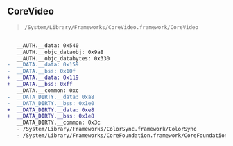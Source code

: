 ## CoreVideo

> `/System/Library/Frameworks/CoreVideo.framework/CoreVideo`

```diff

   __AUTH.__data: 0x540
   __AUTH.__objc_dataobj: 0x9a8
   __AUTH.__objc_databytes: 0x330
-  __DATA.__data: 0x159
-  __DATA.__bss: 0x10f
+  __DATA.__data: 0x119
+  __DATA.__bss: 0xff
   __DATA.__common: 0xc
-  __DATA_DIRTY.__data: 0xa8
-  __DATA_DIRTY.__bss: 0x1e0
+  __DATA_DIRTY.__data: 0xe8
+  __DATA_DIRTY.__bss: 0x1e8
   __DATA_DIRTY.__common: 0x3c
   - /System/Library/Frameworks/ColorSync.framework/ColorSync
   - /System/Library/Frameworks/CoreFoundation.framework/CoreFoundation

```
